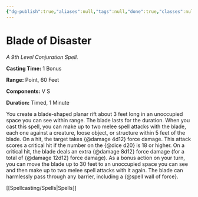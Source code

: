 ```yaml
---
{"dg-publish":true,"aliases":null,"tags":null,"done":true,"classes":null,"spellLevel":9,"school":"Conjuration","source":"TCE","permalink":"/spells/blade-of-disaster/","dgHomeLink":false,"dgPassFrontmatter":true}
---
```


# Blade of Disaster
*A 9th Level Conjuration Spell.*

**Casting Time:** 1 Bonus

**Range:** Point, 60 Feet

**Components:** V S 

**Duration:** Timed, 1 Minute

You create a blade-shaped planar rift about 3 feet long in an unoccupied space you can see within range. The blade lasts for the duration. When you cast this spell, you can make up to two melee spell attacks with the blade, each one against a creature, loose object, or structure within 5 feet of the blade. On a hit, the target takes {@damage 4d12} force damage. This attack scores a critical hit if the number on the {@dice d20} is 18 or higher. On a critical hit, the blade deals an extra {@damage 8d12} force damage (for a total of {@damage 12d12} force damage).
As a bonus action on your turn, you can move the blade up to 30 feet to an unoccupied space you can see and then make up to two melee spell attacks with it again.
The blade can harmlessly pass through any barrier, including a {@spell wall of force}.

[[Spellcasting/Spells|Spells]]
